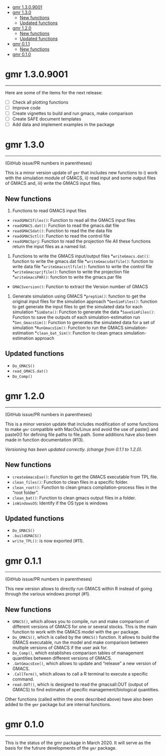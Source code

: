 -   [gmr 1.3.0.9001](#gmr-1.3.0.9001)
-   [gmr 1.3.0](#gmr-1.3.0)
    -   [New functions](#new-functions)
    -   [Updated functions](#updated-functions)
-   [gmr 1.2.0](#gmr-1.2.0)
    -   [New functions](#new-functions-1)
    -   [Updated functions](#updated-functions-1)
-   [gmr 0.1.1](#gmr-0.1.1)
    -   [New functions](#new-functions-2)
-   [gmr 0.1.0](#gmr-0.1.0)

# gmr 1.3.0.9001

------------------------------------------------------------------------

Here are some of the items for the next release:

-   [ ] Check all plotting functions
-   [ ] Improve code
-   [ ] Create vignettes to build and run gmacs, make comparison
-   [ ] Create SAFE document templates
-   [ ] Add data and implement examples in the package

# gmr 1.3.0

------------------------------------------------------------------------

(GitHub issue/PR numbers in parentheses)

This is a minor version update of `gmr` that includes new functions to
i) work with the simulation module of GMACS, ii) read input and some
output files of GMACS and, iii) write the GMACS input files.

## New functions

1.  Functions to read GMACS input files

-   `readGMACSfiles()`: Function to read all the GMACS input files
-   `readGMACS.dat()`: Function to read the gmacs.dat file
-   `readGMACSdat()`: Function to read the the data file
-   `readGMACSctl()`: Function to read the control file
-   `readGMACSprj`: Function to read the projection file All these
    functions return the input files as a named list.

1.  Functions to write the GMACS input/output files *`writeGmacs.dat()`:
    function to write the gmacs.dat file *`writeGmacsdatfile()`:
    function to write data file *`writeGmacsctlfile()`: function to
    write the control file *`writeGmacsprjfile()`: function to write the
    projection file \*`writeGmacsPAR()`: function to write the gmacs.par
    file

-   `GMACSversion()`: Function to extract the Version number of GMACS

1.  Generate simulation using GMACS *`prepSim()`: function to get the
    original input files for the simulation approach *`GenSimFiles()`:
    function to get generate the input files to get the simulated data
    for each simulation *`SimData()`: Function to generate the data
    *`SaveSimFiles()`: Function to save the outputs of each
    simulation-estimation run *`Gen_GmacsSim()`: Function to generates
    the simulated data for a set of simulation *`RunGmacsSim()`:
    Function to run the GMACS simulation-estimation \*`clean_bat_Sim()`:
    Function to clean gmacs simulation-estimation approach

## Updated functions

-   `Do_GMACS()`
-   `read_GMACS.dat()`
-   `Do_Comp()`

# gmr 1.2.0

------------------------------------------------------------------------

(GitHub issue/PR numbers in parentheses)

This is a minor version update that includes modification of some
functions to make `gmr` compatible with MacOs/Linux and avoid the use of
paste() and paste0() for defining file paths to file.path. Some
additions have also been made in function documentation (#13).

*Versioning has been updated correctly. (change from 0.1.1 to 1.2.0).*

## New functions

-   `createGmacsExe()`: Function to get the GMACS executable from TPL
    file.
-   `clean_files()`: Function to clean files in a specific folder.
-   `clean_root()`: Function to clean gmacs compilation-process files in
    the “root folder”.
-   `clean_bat()`: Function to clean gmacs output files in a folder.
-   `isWindowsOS`: Identify if the OS type is windows

## Updated functions

-   `Do_GMACS()`
-   `.buildGMACS()`
-   `write_TPL()`: is now exported (#11).

# gmr 0.1.1

------------------------------------------------------------------------

(GitHub issue/PR numbers in parentheses)

This new version allows to directly run GMACS within R instead of going
through the various windows prompt (#1).

## New functions

-   `GMACS()`, which allows you to compile, run and make comparison of
    different versions of GMACS for one or several stocks. This is the
    main function to work with the GMACS model with the `gmr` package.
-   `Do_GMACS()`, which is called by the `GMACS()` function. It allows
    to build the GMACS executable, run the model and make comparison
    between multiple versions of GMACS if the user ask for.
-   `Do_Comp()`, which establishes comparison tables of management
    quantities between different versions of GMACS.
-   `.GetGmacsExe()`, which allows to update and “release” a new version
    of GMACS.
-   `.CallTerm()`, which allows to call a R terminal to execute a
    specific command.
-   `read.OUT()`, which is designed to read the gmacsall.OUT (output of
    GMACS) to find estimates of specific management/biological
    quantities.

Other functions (called within the ones described above) have also been
added to the `gmr` package but are internal functions.

# gmr 0.1.0

------------------------------------------------------------------------

This is the status of the gmr package in March 2020. It will serve as
the basis for the futrure developments of the `gmr` package.
